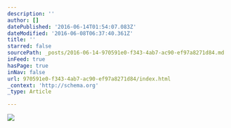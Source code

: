 ```yaml
---
description: ''
author: []
datePublished: '2016-06-14T01:54:07.083Z'
dateModified: '2016-06-08T06:37:40.361Z'
title: ''
starred: false
sourcePath: _posts/2016-06-14-970591e0-f343-4ab7-ac90-ef97a8271d84.md
inFeed: true
hasPage: true
inNav: false
url: 970591e0-f343-4ab7-ac90-ef97a8271d84/index.html
_context: 'http://schema.org'
_type: Article

---
```

![](https://the-grid-user-content.s3-us-west-2.amazonaws.com/385b5e50-37e8-4c43-83d2-387a473fc854.jpg)